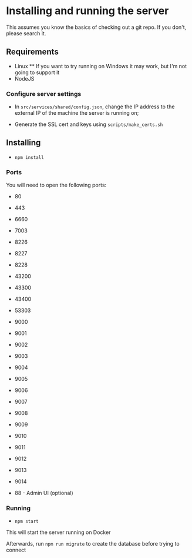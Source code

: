 # Installing and running the server

This assumes you know the basics of checking out a git repo. If you don't, please search it.

## Requirements

- Linux
  \*\* If you want to try running on Windows it may work, but I'm not going to support it
- NodeJS

### Configure server settings

- In `src/services/shared/config.json`, change the IP address to the external IP of the machine the server is running on;

- Generate the SSL cert and keys using `scripts/make_certs.sh`

## Installing

- `npm install`

### Ports

You will need to open the following ports:

- 80
- 443
- 6660
- 7003
- 8226
- 8227
- 8228
- 43200
- 43300
- 43400
- 53303
- 9000
- 9001
- 9002
- 9003
- 9004
- 9005
- 9006
- 9007
- 9008
- 9009
- 9010
- 9011
- 9012
- 9013
- 9014

- 88 - Admin UI (optional)

### Running

- `npm start`

This will start the server running on Docker

Afterwards, run `npm run migrate` to create the database before trying to connect
